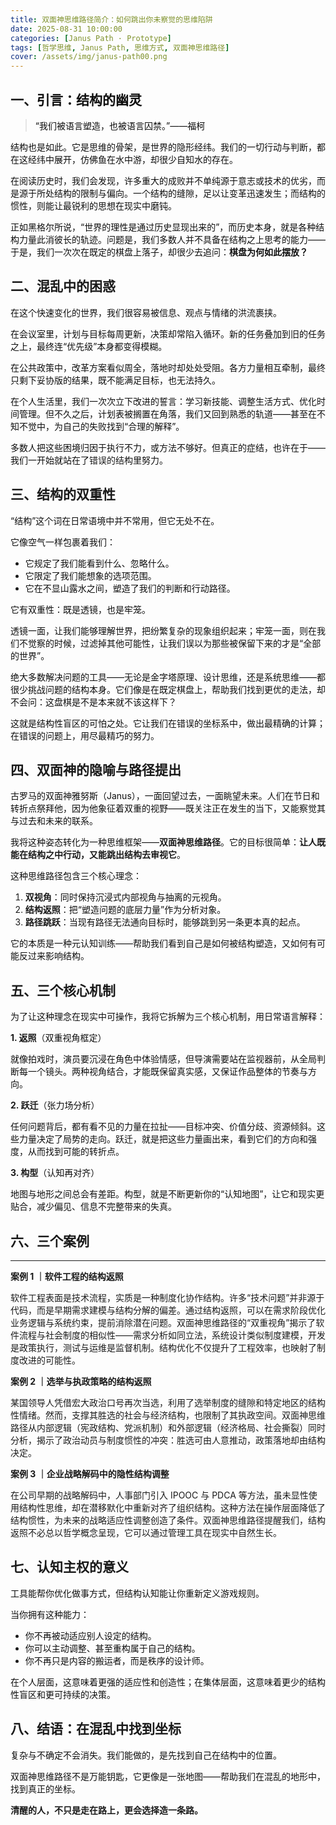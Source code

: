 ```yaml
---
title: 双面神思维路径简介：如何跳出你未察觉的思维陷阱
date: 2025-08-31 10:00:00
categories: [Janus Path · Prototype]
tags: [哲学思维, Janus Path, 思维方式, 双面神思维路径]
cover: /assets/img/janus-path00.png
---
```


## **一、**<font style="color:#0e0e0e;">引言：结构的幽灵</font>

> <font style="color:#0e0e0e;">“我们被语言塑造，也被语言囚禁。”——福柯</font>

<font style="color:#0e0e0e;"></font>

<font style="color:#0e0e0e;">结构也是如此。它是思维的骨架，是世界的隐形经纬。我们的一切行动与判断，都在这经纬中展开，仿佛鱼在水中游，却很少自知水的存在。
</font>

<font style="color:#0e0e0e;">在阅读历史时，我们会发现，许多重大的成败并不单纯源于意志或技术的优劣，而是源于所处结构的限制与偏向。一个结构的缝隙，足以让变革迅速发生；而结构的惯性，则能让最锐利的思想在现实中磨钝。</font>

<font style="color:#0e0e0e;"></font>

<font style="color:#0e0e0e;">正如黑格尔所说，“世界的理性是通过历史显现出来的”，而历史本身，就是各种结构力量此消彼长的轨迹。问题是，我们多数人并不具备在结构之上思考的能力——于是，我们一次次在既定的棋盘上落子，却很少去追问：</font>**<font style="color:#0e0e0e;">棋盘为何如此摆放？</font>**

**<font style="color:#0e0e0e;"></font>**

## **二、混乱中的困惑**<font style="color:#0e0e0e;">

</font>
<font style="color:#0e0e0e;">在这个快速变化的世界，我们很容易被信息、观点与情绪的洪流裹挟。</font>

<font style="color:#0e0e0e;"></font>

<font style="color:#0e0e0e;">在会议室里，计划与目标每周更新，决策却常陷入循环。新的任务叠加到旧的任务之上，最终连“优先级”本身都变得模糊。
</font>

<font style="color:#0e0e0e;">在公共政策中，改革方案看似周全，落地时却处处受阻。各方力量相互牵制，最终只剩下妥协版的结果，既不能满足目标，也无法持久。
</font>

<font style="color:#0e0e0e;">在个人生活里，我们一次次立下改进的誓言：学习新技能、调整生活方式、优化时间管理。但不久之后，计划表被搁置在角落，我们又回到熟悉的轨道——甚至在不知不觉中，为自己的失败找到“合理的解释”。
</font>

<font style="color:#0e0e0e;">多数人把这些困境归因于执行不力，或方法不够好。但真正的症结，也许在于——我们一开始就站在了</font>错误的结构<font style="color:#0e0e0e;">里努力。</font>

## **三、结构的双重性**

<font style="color:#0e0e0e;"></font>

<font style="color:#0e0e0e;">“结构”这个词在日常语境中并不常用，但它无处不在。</font>

<font style="color:#0e0e0e;"></font>

<font style="color:#0e0e0e;">它像空气一样包裹着我们：</font>

- <font style="color:#0e0e0e;">它规定了我们能看到什么、忽略什么。</font>
- <font style="color:#0e0e0e;">它限定了我们能想象的选项范围。</font>
- <font style="color:#0e0e0e;">它在不显山露水之间，塑造了我们的判断和行动路径。</font>

<font style="color:#0e0e0e;"></font>

<font style="color:#0e0e0e;">它有双重性：既是透镜，也是牢笼。</font>

<font style="color:#0e0e0e;"></font>

<font style="color:#0e0e0e;">透镜一面，让我们能够理解世界，把纷繁复杂的现象组织起来；牢笼一面，则在我们不觉察的时候，过滤掉其他可能性，让我们误以为那些被保留下来的才是“全部的世界”。
</font>

<font style="color:#0e0e0e;">绝大多数解决问题的工具——无论是金字塔原理、设计思维，还是系统思维——都很少挑战问题的结构本身。它们像是在既定棋盘上，帮助我们找到更优的走法，却不会问：这盘棋是不是本来就不该这样下？</font>

<font style="color:#0e0e0e;"></font>

<font style="color:#0e0e0e;">这就是结构性盲区的可怕之处。它让我们在错误的坐标系中，做出最精确的计算；在错误的问题上，用尽最精巧的努力。</font>

## **四、双面神的隐喻与路径提出**<font style="color:#0e0e0e;">

</font>
<font style="color:#0e0e0e;">古罗马的双面神雅努斯（Janus），一面回望过去，一面眺望未来。人们在节日和转折点祭拜他，因为他象征着双重的视野——既关注正在发生的当下，又能察觉其与过去和未来的联系。</font>

<font style="color:#0e0e0e;"></font>

<font style="color:#0e0e0e;">我将这种姿态转化为一种思维框架——</font>**双面神思维路径**<font style="color:#0e0e0e;">。它的目标很简单：</font>**让人既能在结构之中行动，又能跳出结构去审视它**<font style="color:#0e0e0e;">。</font>

<font style="color:#0e0e0e;"></font>

<font style="color:#0e0e0e;">这种思维路径包含三个核心理念：</font>

1. **双视角**<font style="color:#0e0e0e;">：同时保持沉浸式内部视角与抽离的元视角。</font>
2. **结构返照**<font style="color:#0e0e0e;">：把“塑造问题的底层力量”作为分析对象。</font>
3. **路径跳跃**<font style="color:#0e0e0e;">：当现有路径无法通向目标时，能够跳到另一条更本真的起点。</font>

<font style="color:#0e0e0e;"></font>

<font style="color:#0e0e0e;">它的本质是一种元认知训练——帮助我们看到自己是如何被结构塑造，又如何有可能反过来影响结构。</font>

<font style="color:#0e0e0e;"></font>

## **五、三个核心机制**<font style="color:#0e0e0e;">

</font>
<font style="color:#0e0e0e;">为了让这种理念在现实中可操作，我将它拆解为三个核心机制，用日常语言解释：</font>

<font style="color:#0e0e0e;"></font>

**1. 返照**<font style="color:#0e0e0e;">（双重视角框定）</font>

<font style="color:#0e0e0e;">就像拍戏时，演员要沉浸在角色中体验情感，但导演需要站在监视器前，从全局判断每一个镜头。两种视角结合，才能既保留真实感，又保证作品整体的节奏与方向。</font>

<font style="color:#0e0e0e;"></font>

**2. 跃迁**<font style="color:#0e0e0e;">（张力场分析）</font>

<font style="color:#0e0e0e;">任何问题背后，都有看不见的力量在拉扯——目标冲突、价值分歧、资源倾斜。这些力量决定了局势的走向。跃迁，就是把这些力量画出来，看到它们的方向和强度，从而找到可能的转折点。
</font>

**3. 构型**<font style="color:#0e0e0e;">（认知再对齐）</font>

<font style="color:#0e0e0e;">地图与地形之间总会有差距。构型，就是不断更新你的“认知地图”，让它和现实更贴合，减少偏见、信息不完整带来的失真。</font>

<font style="color:#0e0e0e;"></font>

## **六、三个案例**

---

**案例 1 ｜软件工程的结构返照**

软件工程表面是技术流程，实质是一种制度化协作结构。许多“技术问题”并非源于代码，而是早期需求建模与结构分解的偏差。通过结构返照，可以在需求阶段优化业务逻辑与系统约束，提前消除潜在问题。双面神思维路径的“双重视角”揭示了软件流程与社会制度的相似性——需求分析如同立法，系统设计类似制度建模，开发是政策执行，测试与运维是监督机制。结构优化不仅提升了工程效率，也映射了制度改进的可能性。

**案例 2 ｜选举与执政策略的结构返照**

某国领导人凭借宏大政治口号再次当选，利用了选举制度的缝隙和特定地区的结构性情绪。然而，支撑其胜选的社会与经济结构，也限制了其执政空间。双面神思维路径从内部逻辑（宪政结构、党派机制）和外部逻辑（经济格局、社会撕裂）同时分析，揭示了政治动员与制度惯性的冲突：胜选可由人意推动，政策落地却由结构决定。

**案例 3 ｜企业战略解码中的隐性结构调整**

在公司早期的战略解码中，人事部门引入 IPOOC 与 PDCA 等方法，虽未显性使用结构性思维，却在潜移默化中重新对齐了组织结构。这种方法在操作层面降低了结构惯性，为未来的战略适应性调整创造了条件。双面神思维路径提醒我们，结构返照不必总以哲学概念呈现，它可以通过管理工具在现实中自然生长。

<font style="color:#0e0e0e;"></font>

## **七、认知主权的意义**<font style="color:#0e0e0e;">

</font>
<font style="color:#0e0e0e;">工具能帮你优化做事方式，但结构认知能让你重新定义游戏规则。</font>

<font style="color:#0e0e0e;"></font>

<font style="color:#0e0e0e;">当你拥有这种能力：</font>

- <font style="color:#0e0e0e;">你不再被动适应别人设定的结构。</font>
- <font style="color:#0e0e0e;">你可以主动调整、甚至重构属于自己的结构。</font>
- <font style="color:#0e0e0e;">你不再只是内容的搬运者，而是秩序的设计师。
  </font>

<font style="color:#0e0e0e;">在个人层面，这意味着更强的适应性和创造性；在集体层面，这意味着更少的结构性盲区和更可持续的决策。</font>

<font style="color:#0e0e0e;"></font>

## **八、结语：在混乱中找到坐标**

<font style="color:#0e0e0e;"></font>

<font style="color:#0e0e0e;">复杂与不确定不会消失。我们能做的，是先找到自己在结构中的位置。
</font>

<font style="color:#0e0e0e;">双面神思维路径不是万能钥匙，它更像是一张地图——帮助我们在混乱的地形中，找到真正的坐标。
</font>

**清醒的人，不只是走在路上，更会选择造一条路。**

<font style="color:#0e0e0e;"></font>
